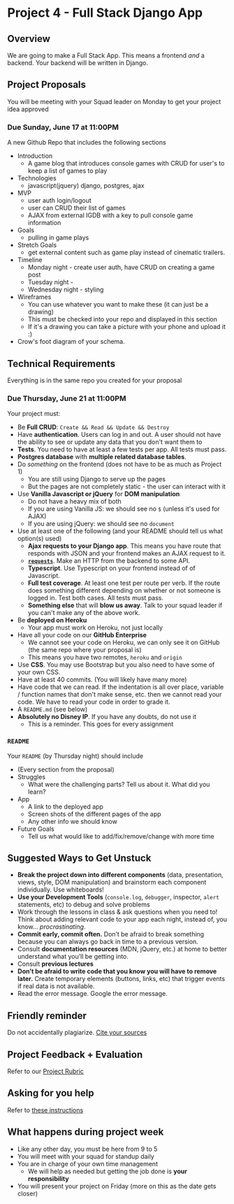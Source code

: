 # Project 4 - Full Stack Django App

## Overview

We are going to make a Full Stack App.  This means a frontend _and_ a backend.  Your backend will be written in Django.

## Project Proposals

You will be meeting with your Squad leader on Monday to get your project idea approved

### Due Sunday, June 17 at 11:00PM

A new Github Repo that includes the following sections

* Introduction
  - A game blog that introduces console games with CRUD for user's to keep a list of games to play
* Technologies
  - javascript(jquery) django, postgres, ajax
* MVP
  - user auth login/logout
  - user can CRUD their list of games
  - AJAX from external IGDB with a key to pull console game information
* Goals
  - pulling in game plays
* Stretch Goals
  - get external content such as game play instead of cinematic trailers.
* Timeline
  - Monday night - create user auth, have CRUD on creating a game post
  - Tuesday night - 
  - Wednesday night - styling
* Wireframes
  - You can use whatever you want to make these (it can just be a drawing)
  - This must be checked into your repo and displayed in this section
  - If it's a drawing you can take a picture with your phone and upload it :)
* Crow's foot diagram of your schema.


## Technical Requirements

Everything is in the same repo you created for your proposal

### Due Thursday, June 21 at 11:00PM

Your project must:

* Be **Full CRUD**: `Create && Read && Update && Destroy`
* Have **authentication**.  Users can log in and out.  A user should not have the ability to see or update any data that you don't want them to
* **Tests**. You need to have at least a few tests per app.  All tests must pass.
* **Postgres database** with **multiple related database tables**.
* Do _something_ on the frontend (does not have to be as much as Project 1)
  - You are still using Django to serve up the pages
  - But the pages are not completely static - the user can interact with it
* Use **Vanilla Javascript or jQuery** for **DOM manipulation**
  - Do not have a heavy mix of both
  - If you are using Vanilla JS: we should see no `$` (unless it's used for AJAX)
  - If you are using jQuery: we should see no `document`
* Use at least one of the following (and your README should tell us what option(s) used)
  - **Ajax requests to your Django app**.  This means you have route that responds with JSON and your frontend makes an AJAX request to it.
  - [**`requests`**](http://docs.python-requests.org/en/master/). Make an HTTP from the backend to some API.
  - **Typescript**.  Use Typescript on your frontend instead of of Javascript.
  - **Full test coverage**.  At least one test per route per verb.  If the route does something different depending on whether or not someone is logged in. Test both cases.  All tests must pass.
  - **Something else** that will **blow us away**.  Talk to your squad leader if you can't make any of the above work.
* Be **deployed on Heroku**
  - Your app must work on Heroku, not just locally
* Have all your code on our **GitHub Enterprise**
  - We cannot see your code on Heroku, we can only see it on GitHub (the same repo where your proposal is)
  - This means you have two remotes, `heroku` and `origin`
* Use **CSS**.  You may use Bootstrap but you also need to have some of your own CSS.
* Have at least 40 commits. (You will likely have many more)
* Have code that we can read.  If the indentation is all over place, variable / function names that don't make sense, etc. then we cannot read your code.  We have to read your code in order to grade it.
* A `README.md` (see below)
* **Absolutely no Disney IP**.  If you have any doubts, do not use it
  - This is a reminder.  This goes for every assignment

### `README`

Your `README` (by Thursday night) should include

* (Every section from the proposal)
* Struggles
  - What were the challenging parts?  Tell us about it.  What did you learn?
* App
  - A link to the deployed app
  - Screen shots of the different pages of the app
  - Any other info we should know
* Future Goals
  - Tell us what would like to add/fix/remove/change with more time


## Suggested Ways to Get Unstuck

* **Break the project down into different components** (data, presentation, views, style, DOM manipulation) and brainstorm each component individually. Use whiteboards!
* **Use your Development Tools** (`console.log`, `debugger`, inspector, `alert` statements, etc) to debug and solve problems
* Work through the lessons in class & ask questions when you need to! Think about adding relevant code to your app each night, instead of, you know... _procrastinating_.
* **Commit early, commit often.** Don’t be afraid to break something because you can always go back in time to a previous version.
* Consult **documentation resources** (MDN, jQuery, etc.) at home to better understand what you’ll be getting into.
* Consult **previous lectures**
* **Don’t be afraid to write code that you know you will have to remove later.** Create temporary elements (buttons, links, etc) that trigger events if real data is not available.
* Read the error message.  Google the error message.


## Friendly reminder

Do not accidentally plagiarize. [Cite your sources](https://git.generalassemb.ly/code-rosie/student_resources/blob/master/plagiarism.md#how-to-get-around-plagiarism)

## Project Feedback + Evaluation

Refer to our [Project Rubric](https://git.generalassemb.ly/code-rosie/student_resources/blob/master/project-rubric.md)

## Asking for you help

Refer to [these instructions](https://git.generalassemb.ly/code-rosie/student_resources/blob/master/project-week-help.md)



## What happens during project week

* Like any other day, you must be here from 9 to 5
* You will meet with your squad for standup daily
* You are in charge of your own time management
  - We will help as needed but getting the job done is **your responsibility**
* You will present your project on Friday (more on this as the date gets closer)

